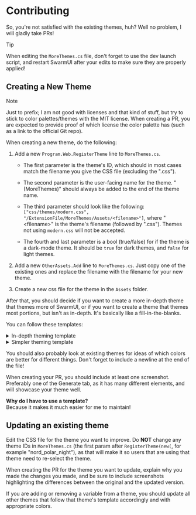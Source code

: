 # Contributing
So, you're not satisfied with the existing themes, huh? Well no problem, I will gladly take PRs!

> [!TIP]
> When editing the `MoreThemes.cs` file, don't forget to use the dev launch script, and restart SwarmUI after your edits to make sure they are properly applied!

## Creating a New Theme
> [!NOTE]
> Just to prefix; I am not good with licenses and that kind of stuff, but try to stick to color palettes/themes with the MIT license. When creating a PR, you are expected to provide proof of which license the color palette has (such as a link to the official Git repo).

When creating a new theme, do the following:
1. Add a new `Program.Web.RegisterTheme` line to `MoreThemes.cs`.  
    - The first parameter is the theme's ID, which should in most cases match the filename you give the CSS file (excluding the ".css").
    
    - The second parameter is the user-facing name for the theme. "(MoreThemes)" should always be added to the end of the theme name.

    - The third parameter should look like the following: `["css/themes/modern.css", "/ExtensionFile/MoreThemes/Assets/<filename>"]`, where "\<filename\>" is the theme's filename (followed by ".css"). Themes not using `modern.css` will not be accepted.

    - The fourth and last parameter is a bool (true/false) for if the theme is a dark-mode theme. It should be `true` for dark themes, and `false` for light themes.

2. Add a new `OtherAssets.Add` line to `MoreThemes.cs`. Just copy one of the existing ones and replace the filename with the filename for your new theme.

3. Create a new css file for the theme in the `Assets` folder.

After that, you should decide if you want to create a more in-depth theme that themes more of SwarmUI, or if you want to create a theme that themes most portions, but isn't as in-depth. It's basically like a fill-in-the-blanks.

You can follow these templates:

<details>
<summary>In-depth theming template</summary>

```
:root {
    --background:
    --background-soft:
    --background-gray:
    --background-panel:
    --background-panel-subtle:

    --background-danger:
    --background-gray-danger:

    --text:
    --text-soft:
    --text-strong:

    --button-text:
    --button-foreground-hover:
    --button-foreground-disabled:
    --button-background:
    --button-background-disabled:
    --button-primary-text-color:
    --button-border:
    --basic-button-bg-color-disabled:

    --danger-button-border:
    --danger-button-foreground-hover:
    --danger-button-foreground:
    --danger-button-background-hover:
    --danger-button-background:

    --emphasis:
    --emphasis-soft:
    --emphasis-text:

    --border-color:
    --light-border:

    --status-bar-text-color:
    --status-bar-warn-color-start-end:
    --status-bar-warn-color-middle:
    --status-bar-error-color-start-end:
    --status-bar-error-color-middle:
    --status-bar-soft-color:

    --backend-errored-border-color:
    --backend-disabled-border-color:
    --backend-running-border-color:
    --backend-idle-border-color:
    --backend-loading-border-color:
    --backend-waiting-border-color:

    --backend-errored:
    --backend-disabled:
    --backend-running:
    --backend-idle:
    --backend-loading:
    --backend-waiting:

    --range-track-background:
    --range-track-color:
    --range-thumb-color:
    --slider-toggle-background:
    --slider-toggle-thumb-color:
    --toggle-background:
    --toggle-thumb-active:
    --toggle-thumb-color:

    --model-img-border-color-hover:
    --model-block-menu-button-border-color-hover:
    --model-block-menu-button-color-hover:

    --popup-front:
    --notice-pop:
    --toast-header:
    --toast-body:

    --batch-0:
    --batch-1:

    --red:
    --green:
    --yellow:
    --white:
    --black:
    --star:
    --gray:
    --darkgray:

    --transparentdarkred:
    --scrollbar:
    --shadow:
}
```

</details>

<details>
<summary>Simpler theming template</summary>

From [Modern Dark](https://github.com/mcmonkeyprojects/SwarmUI/blob/master/src/wwwroot/css/themes/modern_dark.css)

```
:root {
    --background-soft:
    --background-gray:
    --background-gray-danger:
    --shadow:
    --light-border:
    --popup-front:
    --button-foreground-disabled:
    --text-soft:
    --background:
    --text:
    --text-strong:
    --emphasis:
    --emphasis-soft:
    --button-text:
    --background-panel:
    --background-panel-subtle:
    --emphasis-text:
    --border-color:
    --button-background:
    --range-track-color:
    --range-thumb-color:
}
```

</details>

You should also probably look at existing themes for ideas of which colors are better for different things. Don't forget to include a newline at the end of the file!

When creating your PR, you should include at least one screenshot. Preferably one of the Generate tab, as it has many different elements, and will showcase your theme well.

**Why do I have to use a template?**  
Because it makes it much easier for me to maintain!

## Updating an existing theme
Edit the CSS file for the theme you want to improve. Do **NOT** change any theme IDs in `MoreThemes.cs` (the first param after `RegisterTheme(new(`, for example "nord_polar_night"), as that will make it so users that are using that theme need to re-select the theme.

When creating the PR for the theme you want to update, explain why you made the changes you made, and be sure to include screenshots highlighting the differences between the original and the updated version.

If you are adding or removing a variable from a theme, you should update all other themes that follow that theme's template accordingly and with appropriate colors. 
